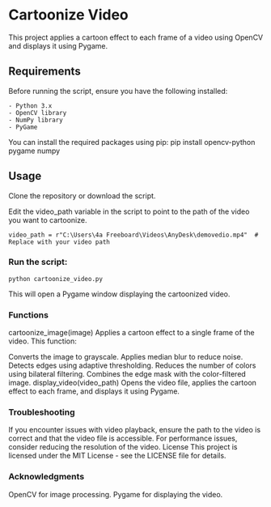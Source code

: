 # Cartoonize Video

This project applies a cartoon effect to each frame of a video using OpenCV and displays it using Pygame.

## Requirements

Before running the script, ensure you have the following installed:

    - Python 3.x
    - OpenCV library
    - NumPy library
    - PyGame

You can install the required packages using pip:
   pip install opencv-python pygame numpy
   
## Usage
Clone the repository or download the script.

Edit the video_path variable in the script to point to the path of the video you want to cartoonize.

    video_path = r"C:\Users\4a Freeboard\Videos\AnyDesk\demovedio.mp4"  # Replace with your video path
  
  
### Run the script:

    python cartoonize_video.py

This will open a Pygame window displaying the cartoonized video.

### Functions
  cartoonize_image(image)
Applies a cartoon effect to a single frame of the video. This function:

Converts the image to grayscale.
Applies median blur to reduce noise.
Detects edges using adaptive thresholding.
Reduces the number of colors using bilateral filtering.
Combines the edge mask with the color-filtered image.
  display_video(video_path)
Opens the video file, applies the cartoon effect to each frame, and displays it using Pygame.

### Troubleshooting
If you encounter issues with video playback, ensure the path to the video is correct and that the video file is accessible.
For performance issues, consider reducing the resolution of the video.
License
This project is licensed under the MIT License - see the LICENSE file for details.

### Acknowledgments
OpenCV for image processing.
Pygame for displaying the video.
